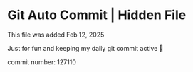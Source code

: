 # Git Auto Commit | Hidden File

This file was added Feb 12, 2025

Just for fun and keeping my daily git commit active 🤪

commit number: 127110
